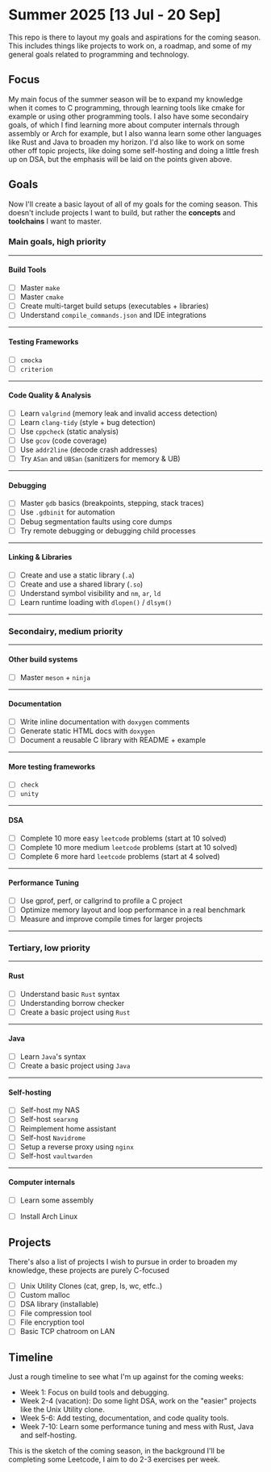 # Summer 2025 [13 Jul - 20 Sep]

This repo is there to layout my goals and aspirations for the coming season.
This includes things like projects to work on, a roadmap, and some of my general goals related to programming and technology.

## Focus

My main focus of the summer season will be to expand my knowledge when it comes to C programming, through learning tools like cmake for example or using other programming tools.
I also have some secondairy goals, of which I find learning more about computer internals through assembly or Arch for example, but I also wanna learn some other languages like Rust and Java to broaden my horizon.
I'd also like to work on some other off topic projects, like doing some self-hosting and doing a little fresh up on DSA, but the emphasis will be laid on the points given above.

## Goals

Now I'll create a basic layout of all of my goals for the coming season. This doesn't include projects I want to build, but rather the **concepts** and **toolchains** I want to master.

### Main goals, high priority

---

#### Build Tools
- [ ] Master `make`
- [ ] Master `cmake`
- [ ] Create multi-target build setups (executables + libraries)
- [ ] Understand `compile_commands.json` and IDE integrations

---

#### Testing Frameworks
- [ ] `cmocka`
- [ ] `criterion`

---

#### Code Quality & Analysis
- [ ] Learn `valgrind` (memory leak and invalid access detection)
- [ ] Learn `clang-tidy` (style + bug detection)
- [ ] Use `cppcheck` (static analysis)
- [ ] Use `gcov` (code coverage)
- [ ] Use `addr2line` (decode crash addresses)
- [ ] Try `ASan` and `UBSan` (sanitizers for memory & UB)

---

#### Debugging
- [ ] Master `gdb` basics (breakpoints, stepping, stack traces)
- [ ] Use `.gdbinit` for automation
- [ ] Debug segmentation faults using core dumps
- [ ] Try remote debugging or debugging child processes

---

#### Linking & Libraries
- [ ] Create and use a static library (`.a`)
- [ ] Create and use a shared library (`.so`)
- [ ] Understand symbol visibility and `nm`, `ar`, `ld`
- [ ] Learn runtime loading with `dlopen()` / `dlsym()`

---

### Secondairy, medium priority

---

#### Other build systems
- [ ] Master `meson` + `ninja`

---

#### Documentation
- [ ] Write inline documentation with `doxygen` comments
- [ ] Generate static HTML docs with `doxygen`
- [ ] Document a reusable C library with README + example

---

#### More testing frameworks
- [  ] `check`
- [  ] `unity`

---

#### DSA
- [  ] Complete 10 more easy `leetcode` problems (start at 10 solved)
- [  ] Complete 10 more medium `leetcode` problems (start at 10 solved)
- [  ] Complete 6 more hard `leetcode` problems (start at 4 solved)

---

#### Performance Tuning
- [ ] Use gprof, perf, or callgrind to profile a C project
- [ ] Optimize memory layout and loop performance in a real benchmark
- [ ] Measure and improve compile times for larger projects

---

### Tertiary, low priority

---

#### Rust
- [  ] Understand basic `Rust` syntax
- [  ] Understanding borrow checker
- [  ] Create a basic project using `Rust`

---

#### Java
- [  ] Learn `Java`'s syntax
- [  ] Create a basic project using `Java`

---

#### Self-hosting
- [  ] Self-host my NAS
- [  ] Self-host `searxng`
- [  ] Reimplement home assistant
- [  ] Self-host `Navidrome`
- [  ] Setup a reverse proxy using `nginx`
- [  ] Self-host `vaultwarden`

---

#### Computer internals
- [  ] Learn some assembly
- [  ] Install Arch Linux


## Projects

There's also a list of projects I wish to pursue in order to broaden my knowledge, these projects are purely C-focused

- [  ] Unix Utility Clones (cat, grep, ls, wc, etfc..)
- [  ] Custom malloc
- [  ] DSA library (installable)
- [  ] File compression tool
- [  ] File encryption tool
- [  ] Basic TCP chatroom on LAN

## Timeline
Just a rough timeline to see what I'm up against for the coming weeks:

- Week 1: Focus on build tools and debugging.
- Week 2-4 (vacation): Do some light DSA, work on the "easier" projects like the Unix Utility clone.
- Week 5-6: Add testing, documentation, and code quality tools.
- Week 7-10: Learn some performance tuning and mess with Rust, Java and self-hosting.

This is the sketch of the coming season, in the background I'll be completing some Leetcode, I aim to do 2-3 exercises per week.

